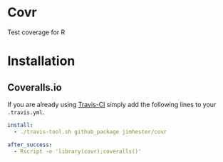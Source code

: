 # Covr #
Test coverage for R

# Installation #
## Coveralls.io ##
If you are already using [Travis-CI](https://travis-ci.org) simply add the
following lines to your `.travis.yml`.

```yml
install:
  - ./travis-tool.sh github_package jimhester/covr

after_success:
  - Rscript -e 'library(covr);coveralls()'
```
